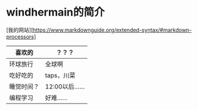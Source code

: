 # windhermain的简介

[我的网站][https://www.markdownguide.org/extended-syntax/#markdown-processors]

| 喜欢的     | ？？？      |
| ---------- | ----------- |
| 环球旅行   | 全球啊      |
| 吃好吃的   | taps，川菜  |
| 睡觉时间？ | 12:00以后…… |
| 编程学习   | 好难……      |

